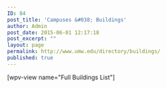 ```yaml
---
ID: 84
post_title: 'Campuses &#038; Buildings'
author: Admin
post_date: 2015-06-01 12:17:18
post_excerpt: ""
layout: page
permalink: http://www.umw.edu/directory/buildings/
published: true
---
```

[wpv-view name="Full Buildings List"]